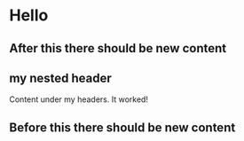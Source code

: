# Hello


## After this there should be new content

## my nested header
Content under my headers. It worked!


## Before this there should be new content
 




